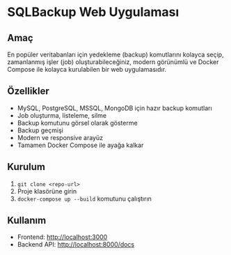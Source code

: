 # SQLBackup Web Uygulaması

## Amaç
En popüler veritabanları için yedekleme (backup) komutlarını kolayca seçip, zamanlanmış işler (job) oluşturabileceğiniz, modern görünümlü ve Docker Compose ile kolayca kurulabilen bir web uygulamasıdır.

## Özellikler
- MySQL, PostgreSQL, MSSQL, MongoDB için hazır backup komutları
- Job oluşturma, listeleme, silme
- Backup komutunu görsel olarak gösterme
- Backup geçmişi
- Modern ve responsive arayüz
- Tamamen Docker Compose ile ayağa kalkar

## Kurulum
1. `git clone <repo-url>`
2. Proje klasörüne girin
3. `docker-compose up --build` komutunu çalıştırın

## Kullanım
- Frontend: [http://localhost:3000](http://localhost:3000)
- Backend API: [http://localhost:8000/docs](http://localhost:8000/docs)

